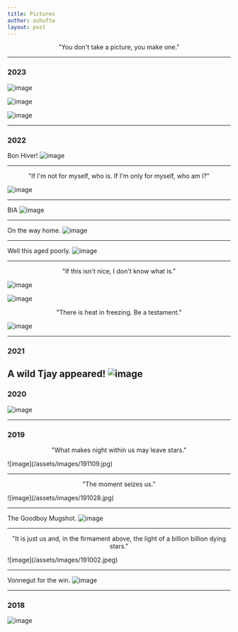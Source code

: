 ```yaml
---
title: Pictures 
author: ashuftw
layout: post
---
```


<p align="center">"You don't take a picture, you make one."</p>

---
### 2023

![image](/assets/images/230313.jpg)


![image](/assets/images/230214.jpg)

![image](/assets/images/230101.jpeg)



---

### 2022

Bon Hiver!
![image](/assets/images/221217.jpeg)

---
<p align="center">"If I'm not for myself, who is. If I'm only for myself, who am I?"</p>

![image](/assets/images/221028.jpeg)

---
BIA
![image](/assets/images/220925.jpg)

---

On the way home.
![image](/assets/images/220701.jpeg)

---

Well this aged poorly. 
![image](/assets/images/220411.jpeg)

---
<p align="center">"If this isn't nice, I don't know what is."</p>

![image](/assets/images/220327.jpeg)

![image](/assets/images/220327-a.jpeg)

<p align="center">"There is heat in freezing. Be a testament."</p>

![image](/assets/images/220327-b.jpeg)


---

### 2021
A wild Tjay appeared!
![image](/assets/images/210801.jpeg)
---
### 2020

![image](/assets/images/201018.jpeg)

---
### 2019

<p align="center">"What makes night within us may leave stars."</p> 
![image](/assets/images/191109.jpg)


---
<p align="center">"The moment seizes us."</p> 
![image](/assets/images/191028.jpg)

---
The Goodboy Mugshot. 
![image](/assets/images/191004.jpg)

---
<p align="center">"It is just us and, in the firmament above, the light of a billion billion dying stars."</p> 
![image](/assets/images/191002.jpeg)


---

Vonnegut for the win.
![image](/assets/images/190324.jpeg)

---
### 2018 
![image](/assets/images/180428.jpeg)



